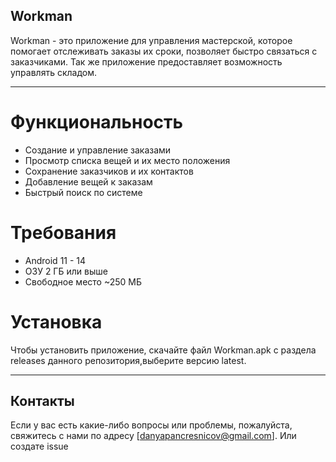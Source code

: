 ## Workman
Workman - это приложение для управления мастерской, которое помогает отслеживать заказы их сроки, позволяет быстро связаться с заказчиками.
Так же приложение предоставляет возможность управлять складом.
_________________________
# Функциональность

* Создание и управление заказами
* Просмотр списка вещей и их место положения
* Сохранение заказчиков и их контактов
* Добавление вещей к заказам
* Быстрый поиск по системе

# Требования
* Android 11 - 14
* ОЗУ 2 ГБ или выше
* Свободное место ~250 МБ

# Установка

Чтобы установить приложение, скачайте файл Workman.apk с раздела releases данного репозитория,выберите версию latest.
________________________
## Контакты
Если у вас есть какие-либо вопросы или проблемы, пожалуйста, свяжитесь с нами по адресу [danyapancresnicov@gmail.com].
Или создате issue
